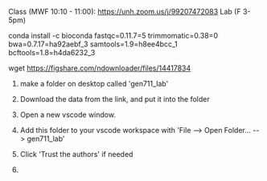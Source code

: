 Class (MWF 10:10 - 11:00):  https://unh.zoom.us/j/99207472083
Lab (F 3-5pm)




conda install -c bioconda fastqc=0.11.7=5 trimmomatic=0.38=0  bwa=0.7.17=ha92aebf_3 samtools=1.9=h8ee4bcc_1 bcftools=1.8=h4da6232_3 




wget https://figshare.com/ndownloader/files/14417834





1. make a folder on desktop called 'gen711_lab'


2. Download the data from the link, and put it into the folder


3. Open a new vscode window.

4. Add this folder to your vscode workspace with 'File --> Open Folder... --> gen711_lab' 

5. Click 'Trust the authors' if needed

6. 